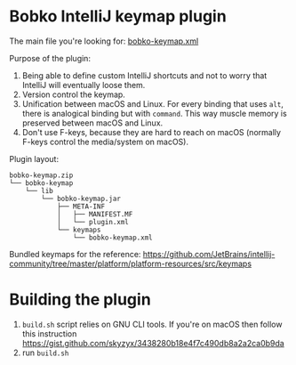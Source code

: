 # Bobko IntelliJ keymap plugin

The main file you're looking for: [bobko-keymap.xml](./src/keymaps/bobko-keymap.xml)

Purpose of the plugin:
1. Being able to define custom IntelliJ shortcuts and not to worry that IntelliJ will eventually loose them.
2. Version control the keymap.
3. Unification between macOS and Linux. For every binding that uses `alt`, there is analogical binding but with `command`. This way
   muscle memory is preserved between macOS and Linux.
4. Don't use F-keys, because they are hard to reach on macOS (normally F-keys control the media/system on macOS).

Plugin layout:
```
bobko-keymap.zip
└── bobko-keymap
    └── lib
        └── bobko-keymap.jar
            ├── META-INF
            │   ├── MANIFEST.MF
            │   └── plugin.xml
            └── keymaps
                └── bobko-keymap.xml
```

Bundled keymaps for the reference:
https://github.com/JetBrains/intellij-community/tree/master/platform/platform-resources/src/keymaps

# Building the plugin

1. `build.sh` script relies on GNU CLI tools. If you're on macOS then follow this instruction
   https://gist.github.com/skyzyx/3438280b18e4f7c490db8a2a2ca0b9da
2. run `build.sh`
